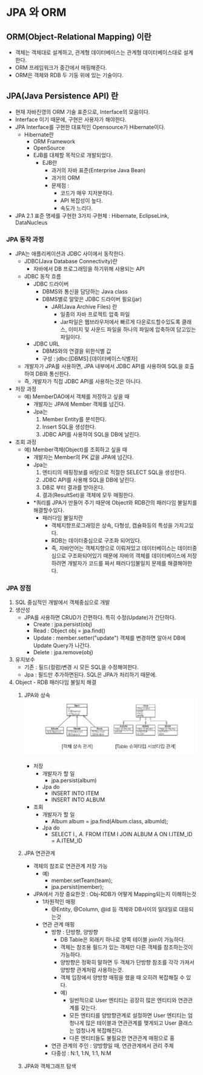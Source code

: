 # JPA 와 ORM
## ORM(Object-Relational Mapping) 이란
* 객체는 객체대로 설계하고, 관계형 데이터베이스는 관계형 데이터베이스대로 설계한다.
* ORM 프레임워크가 중간에서 매핑해준다.
* ORM은 객체와 RDB 두 기둥 위에 있는 기술이다.
## JPA(Java Persistence API) 란
* 현재 자바진영의 ORM 기술 표준으로, Interface의 모음이다.
* Interface 이기 때문에, 구현은 사용자가 해야한다.
* JPA Interface를 구현한 대표적인 Opensource가 Hibernate이다.
    * Hibernate란
        * ORM Framework
        * OpenSource
        * EJB를 대체할 목적으로 개발되었다.
            * EJB란
                * 과거의 자바 표준(Enterprise Java Bean)
                * 과거의 ORM
                * 문제점 :
                    * 코드가 매우 지저분하다.
                    * API 복잡성이 높다.
                    * 속도가 느리다.
* JPA 2.1 표준 명세를 구현한 3가지 구현체 : Hibernate, EclipseLink, DataNucleus

### JPA 동작 과정
* JPA는 애플리케이션과 JDBC 사이에서 동작한다.
    * JDBC(Java Database Connectivity)란
        * 자바에서 DB 프로그래밍을 하기위해 사용되는 API
    * JDBC 동작 흐름
        * JDBC 드라이버
            * DBMS와 통신을 담당하는 Java class
            * DBMS별로 알맞은 JDBC 드라이버 필요(jar)
                * JAR(Java Archive Files) 란
                    * 일종의 자바 프로젝트 압축 파일
                    * Jar파일은 웹브라우저에서 빠르게 다운로드할수있도록 클래스, 이미지 및 사운드 파일을 하나의 파일에 압축하여 담고있는 파일이다.
        * JDBC URL
            * DBMS와의 연결을 위한식별 값
            * 구성 : jdbc:[DBMS]:[데이터베이스식별자]
    * 개발자가 JPA를 사용하면, JPA 내부에서 JDBC API를 사용하여 SQL을 호출하여 DB와 통신한다.
    * 즉, 개발자가 직접 JDBC API를 사용하는것은 아니다.
* 저장 과정
    * 예) MemberDAO에서 객체를 저장하고 싶을 때
        * 개발자는 JPA에 Member 객체를 넘긴다.
        * Jpa는
            1. Member Entity를 분석한다.
            2. Insert SQL을 생성한다.
            3. JDBC API를 사용하여 SQL을 DB에 날린다.
* 조회 과정
    * 예) Member객체(Object)를 조회하고 싶을 때
        * 개발자는 Member의 PK 값을 JPA에 넘긴다.
        * Jpa는
            1. 엔티티의 매핑정보를 바탕으로 적절한 SELECT SQL을 생성한다.
            2. JDBC API를 사용해 SQL을 DB에 날린다.
            3. DB로 부터 결과를 받아온다.
            4. 결과(ResultSet)을 객체에 모두 매핑한다.
        * \*쿼리를 JPA가 만들어 주기 때문에 Object와 RDB간의 패러다임 불일치를 해결할수있다.
            * 패러다임 불일치란
                * 객체지향프로그래밍은 상속, 다형성, 캡슐화등의 특성을 가지고있다.
                * RDB는 데이터중심으로 구조화 되어있다.
                * 즉, 자바언어는 객체지향으로 이뤄져있고 데이터베이스는 데이터중심으로 구조화되어있기 때문에 자바의 객체를 데이터베이스에 저장하려면 개발자가 코드를 짜서 패러다임불일치 문제를 해결해야한다.
### JPA 장점
1. SQL 중심적인 개발에서 객체중심으로 개발
2. 생산성
    * JPA를 사용하면 CRUD가 간편하다. 특히 수정(Update)가 간단하다.
        * Create : jpa.persist(obj)
        * Read : Object obj = jpa.find()
        * Update : member.setter("update") 객체를 변경하면 알아서 DB에 Update Query가 나간다.
        * Delete : jpa.remove(obj)
3. 유지보수
    * 기존 : 필드(컬럼)변경 시 모든 SQL을 수정해여한다.
    * Jpa : 필드만 추가하면된다. SQL은 JPA가 처리하기 때문에.
4. Object - RDB 패러다임 불일치 해결
    1. JPA와 상속
    ![Alt text](img_6.png)
        * 저장
            * 개발자가 할 일
                * jpa.persist(album)
            * Jpa do
                * INSERT INTO ITEM
                * INSERT INTO ALBUM
        * 조회
            * 개발자가 할 일
                * Album album = jpa.find(Album.class, albumId);
            * Jpa do
                * SELECT I.*, A.* FROM ITEM I JOIN ALBUM A ON I.ITEM_ID = A.ITEM_ID
    2. JPA 연관관계
        * 객체의 참조로 연관관계 저장 가능
            * 예)
                * member.setTeam(team);
                * jpa.persist(member);
        * JPA에서 가장 중요한것 : Obj-RDB가 어떻게 Mapping되는지 이해하는것
            * 1차원적인 매핑
                * @Entity, @Column, @id 등 객체와 DB사이의 일대일로 대응되는것
            * 연관 관계 매핑
                * 방향 : 단방향, 양방향
                    * DB Table은 외래키 하나로 양쪽 테이블 join이 가능하다.
                    * 객체는 참조용 필드가 있는 객체만 다른 객체를 참조하는것이 가능하다.
                    * 양방향은 정확히 말하면 두 객체가 단방향 참조를 각각 가져서 양방향 관계처럼 사용하는것.
                    * 객체 입장에서 양방향 매핑을 했을 때 오히려 복잡해질 수 있다.
                    * 예)
                        * 일반적으로 User 엔티티는 굉장히 많은 엔티티와 연관관계를 갖는다.
                        * 모든 엔티티를 양방향관계로 설정하면 User 엔티티는 엄청나게 많은 테이블과 연관관계를 맺게되고 User 클래스는 엄청나게 복잡해진다.
                        * 다른 엔티티들도 불필요한 연관관계 매핑으로 횽
                * 연관 관계의 주인 : 양방향일 때, 연관관계에서 관리 주체
                * 다중성 : N:1, 1:N, 1:1, N:M

    3. JPA와 객체그래프 탐색